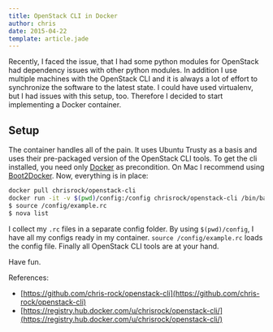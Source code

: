 ```yaml
---
title: OpenStack CLI in Docker
author: chris
date: 2015-04-22
template: article.jade
---
```


Recently, I faced the issue, that I had some python modules for OpenStack had dependency issues with other python modules. In addition I use multiple machines with the OpenStack CLI and it is always a lot of effort to synchronize the software to the latest state. I could have used virtualenv, but I had issues with this setup, too. Therefore I decided to start implementing a Docker container.

## Setup

The container handles all of the pain. It uses Ubuntu Trusty as a basis and uses their pre-packaged version of the OpenStack CLI tools. To get the cli installed, you need only [Docker](https://docs.docker.com/installation/) as precondition. On Mac I recommend using [Boot2Docker](). Now, everything is in place:

```bash
docker pull chrisrock/openstack-cli
docker run -it -v $(pwd)/config:/config chrisrock/openstack-cli /bin/bash
$ source /config/example.rc
$ nova list
```

I collect my `.rc` files in a separate config folder. By using `$(pwd)/config`, I have all my configs ready in my container. `source /config/example.rc` loads the config file. Finally all OpenStack CLI tools are at your hand.

Have fun.

References:

* [https://github.com/chris-rock/openstack-cli](https://github.com/chris-rock/openstack-cli)
* [https://registry.hub.docker.com/u/chrisrock/openstack-cli/](https://registry.hub.docker.com/u/chrisrock/openstack-cli/)


